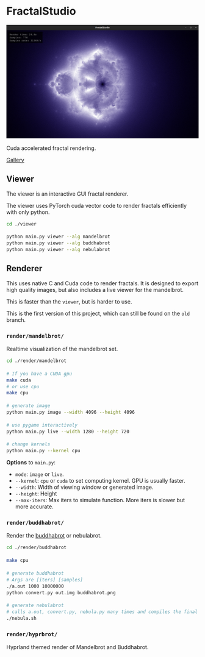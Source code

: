 # FractalStudio

![](https://github.com/phuang1024/FractalStudio/blob/master/gallery/ViewerBuddhabrot.jpg?raw=true)

Cuda accelerated fractal rendering.

[Gallery](https://github.com/phuang1024/FractalStudio/tree/master/gallery)


## Viewer

The viewer is an interactive GUI fractal renderer.

The viewer uses PyTorch cuda vector code to render fractals efficiently with
only python.

```bash
cd ./viewer

python main.py viewer --alg mandelbrot
python main.py viewer --alg buddhabrot
python main.py viewer --alg nebulabrot
```


## Renderer

This uses native C and Cuda code to render fractals. It is designed to export
high quality images, but also includes a live viewer for the mandelbrot.

This is faster than the `viewer`, but is harder to use.

This is the first version of this project, which can still be found on the `old`
branch.

### `render/mandelbrot/`

Realtime visualization of the mandelbrot set.

```bash
cd ./render/mandelbrot

# If you have a CUDA gpu
make cuda
# or use cpu
make cpu

# generate image
python main.py image --width 4096 --height 4096

# use pygame interactively
python main.py live --width 1280 --height 720

# change kernels
python main.py --kernel cpu
```

**Options** to `main.py`:

- `mode`: `image` or `live`.
- `--kernel`: `cpu` or `cuda` to set computing kernel. GPU is usually faster.
- `--width`: Width of viewing window or generated image.
- `--height`: Height
- `--max-iters`: Max iters to simulate function. More iters is slower but more accurate.

### `render/buddhabrot/`

Render the [buddhabrot](https://en.wikipedia.org/wiki/Buddhabrot) or nebulabrot.

```bash
cd ./render/buddhabrot

make cpu

# generate buddhabrot
# Args are [iters] [samples]
./a.out 1000 10000000
python convert.py out.img buddhabrot.png

# generate nebulabrot
# calls a.out, convert.py, nebula.py many times and compiles the final image.
./nebula.sh
```

### `render/hyprbrot/`

Hyprland themed render of Mandelbrot and Buddhabrot.
